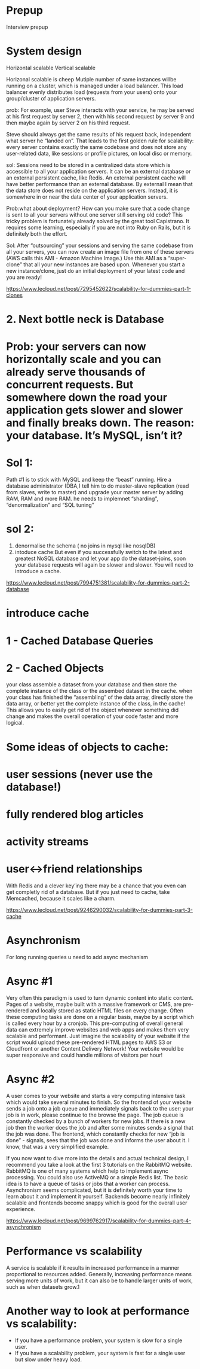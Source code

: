 # Prepup
Interview prepup
# System design

Horizontal scalable
Vertical scalable

Horizonal scalable is cheep
Mutiple number of same instances willbe running on a cluster, which is managed under a load balancer.
This load balancer evenly distributes load (requests from your users) onto your group/cluster of  application servers.

 prob: For example, user Steve interacts with your service, he may be served at his first request by server 2, then with his second request by server 9 and then maybe again by server 2 on his third request. 

 Steve should always get the same results of his request back, independent what server he  “landed on”. That leads to the first golden rule for scalability: every server contains exactly the same codebase and does not store any user-related data, like sessions or profile pictures, on local disc or memory. 

 sol: Sessions need to be stored in a centralized data store which is accessible to all your application servers. It can be an external database or an external persistent cache, like Redis. An external persistent cache will have better performance than an external database. By external I mean that the data store does not reside on the application servers. Instead, it is somewhere in or near the data center of your application servers. 

 Prob:what about deployment? How can you make sure that a code change is sent to all your servers without one server still serving old code? This tricky problem is fortunately already solved by the great tool Capistrano. It requires some learning, especially if you are not into Ruby on Rails, but it is definitely both the effort.

 Sol: After “outsourcing” your sessions and serving the same codebase from all your servers, you can now create an image file from one of these servers (AWS calls this AMI - Amazon Machine Image.) Use this AMI as a “super-clone” that all your new instances are based upon. Whenever you start a new instance/clone, just do an initial deployment of your latest code and you are ready!

https://www.lecloud.net/post/7295452622/scalability-for-dummies-part-1-clones

#  2. Next bottle neck is Database
# Prob: your servers can now horizontally scale and you can already serve thousands of concurrent requests. But somewhere down the road your application gets slower and slower and finally breaks down. The reason: your database. It’s MySQL, isn’t it?

# Sol 1:
Path #1 is to stick with MySQL and keep the “beast” running. Hire a database administrator (DBA,) tell him to do master-slave replication (read from slaves, write to master) and upgrade your master server by adding RAM, RAM and more RAM. he needs to implemnet “sharding”, “denormalization” and “SQL tuning”

# sol 2:
 1. denormalise the schema ( no joins in mysql like nosqlDB)  
 2. intoduce cache:But even if you successfully switch to the latest and greatest NoSQL database and let your app do the dataset-joins, soon your database requests will again be slower and slower. You will need to introduce a cache.

https://www.lecloud.net/post/7994751381/scalability-for-dummies-part-2-database

# introduce cache
# 1 - Cached Database Queries
# 2 - Cached Objects
 your class assemble a dataset from your database and then store the complete instance of the class or the assembed dataset in the cache.
 when your class has finished the “assembling” of the data array, directly store the data array, or better yet the complete instance of the class, in the cache! This allows you to easily get rid of the object whenever something did change and makes the overall operation of your code faster and more logical.

# Some ideas of objects to cache:

# user sessions (never use the database!)
# fully rendered blog articles
# activity streams
# user<->friend relationships 
 With Redis and a clever key’ing there may be a chance that you even can get completly rid of a database. But if you just need to cache, take Memcached, because it scales like a charm.


https://www.lecloud.net/post/9246290032/scalability-for-dummies-part-3-cache

# Asynchronism
For long running queries u need to add async mechanism
# Async #1
 Very often this paradigm is used to turn dynamic content into static content.  Pages of a website, maybe built with a massive framework or CMS, are pre-rendered and locally stored as static HTML files on every change. Often these computing tasks are done on a regular basis, maybe by a script which is called every hour by a cronjob. This pre-computing of overall general data can extremely improve websites and web apps and makes them very scalable and performant. Just imagine the scalability of your website if the script would upload these pre-rendered HTML pages to AWS S3 or Cloudfront or another Content Delivery Network! Your website would be super responsive and could handle millions of visitors per hour!

# Async #2
 A user comes to your website and starts a very computing intensive task which would take several minutes to finish. So the frontend of your website sends a job onto a job queue and immediately signals back to the user: your job is in work, please continue to the browse the page. The job queue is constantly checked by a bunch of workers for new jobs. If there is a new job then the worker does the job and after some minutes sends a signal that the job was done. The frontend, which constantly checks for new “job is done” - signals, sees that the job was done and informs the user about it. I know, that was a very simplified example. 

 If you now want to dive more into the details and actual technical design, I recommend you take a look at the first 3 tutorials on the RabbitMQ website. RabbitMQ is one of many systems which help to implement async processing. You could also use ActiveMQ or a simple Redis list. The basic idea is to have a queue of tasks or jobs that a worker can process. Asynchronism seems complicated, but it is definitely worth your time to learn about it and implement it yourself. Backends become nearly infinitely scalable and frontends become snappy which is good for the overall user experience. 


https://www.lecloud.net/post/9699762917/scalability-for-dummies-part-4-asynchronism



# Performance vs scalability
A service is scalable if it results in increased performance in a manner proportional to resources added. Generally, increasing performance means serving more units of work, but it can also be to handle larger units of work, such as when datasets grow.1

# Another way to look at performance vs scalability:

* If you have a performance problem, your system is slow for a single user.
* If you have a scalability problem, your system is fast for a single user but slow under heavy load.
